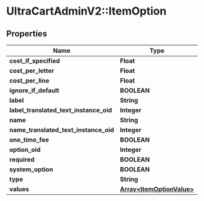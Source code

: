 # UltraCartAdminV2::ItemOption

## Properties
Name | Type | Description | Notes
------------ | ------------- | ------------- | -------------
**cost_if_specified** | **Float** |  | [optional] 
**cost_per_letter** | **Float** |  | [optional] 
**cost_per_line** | **Float** |  | [optional] 
**ignore_if_default** | **BOOLEAN** |  | [optional] 
**label** | **String** |  | [optional] 
**label_translated_text_instance_oid** | **Integer** |  | [optional] 
**name** | **String** |  | [optional] 
**name_translated_text_instance_oid** | **Integer** |  | [optional] 
**one_time_fee** | **BOOLEAN** |  | [optional] 
**option_oid** | **Integer** |  | [optional] 
**required** | **BOOLEAN** |  | [optional] 
**system_option** | **BOOLEAN** |  | [optional] 
**type** | **String** |  | [optional] 
**values** | [**Array&lt;ItemOptionValue&gt;**](ItemOptionValue.md) |  | [optional] 


